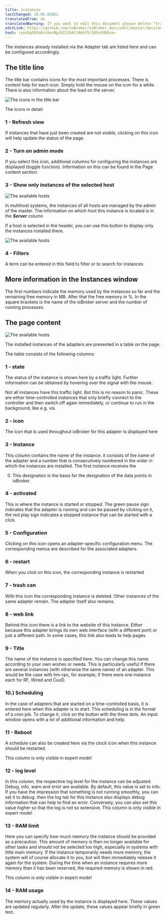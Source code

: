 ```yaml
---
title: instances
lastChanged: 10.05.02021
translatedFrom: de
translatedWarning: If you want to edit this document please delete "translatedFrom" field, elsewise this document will be translated automatically again
editLink: https://github.com/ioBroker/ioBroker.docs/edit/master/docs/en/admin/instances.md
hash: ryoo5q50Xq8cxSezNgJU212bACYAHiFSrZdXotHE6us=
---
```

The instances already installed via the Adapter tab are listed here and can be configured accordingly.

## The title line
The title bar contains icons for the most important processes. There is context help for each icon. Simply hold the mouse on the icon for a while. There is also information about the load on the server.

![The icons in the title bar](../../de/admin/media/ADMIN_Instanzen_numbers.png)

The icons in detail:

### 1 - Refresh view
If instances that have just been created are not visible, clicking on this icon will help update the status of the page.

### 2 - Turn on admin mode
If you select this icon, additional columns for configuring the instances are displayed (toggle function). Information on this can be found in the Page content section.

### 3 - Show only instances of the selected host
![The available hosts](../../de/admin/media/ADMIN_Instanzen_hosts.png)

In multihost systems, the instances of all hosts are managed by the admin of the master. The information on which host this instance is located is in the ***Server*** column

If a host is selected in the header, you can use this button to display only the instances installed there.

![The available hosts](../../de/admin/media/ADMIN_Instanzen_hosts.png)

### 4 - Filters
A term can be entered in this field to filter or to search for instances

## More information in the Instances window
The first numbers indicate the memory used by the instances so far and the remaining free memory in MB. After that the free memory in %. In the square brackets is the name of the ioBroker server and the number of running processes.

## The page content
![The available hosts](../../de/admin/media/ADMIN_Instanzen_numbers02.png)

The installed instances of the adapters are presented in a table on the page.

The table consists of the following columns:

### 1 - state
The status of the instance is shown here by a traffic light. Further information can be obtained by hovering over the signal with the mouse.

Not all instances have this traffic light. But this is no reason to panic. These are either time-controlled instances that only briefly connect to the controller and then switch off again immediately, or continue to run in the background, like e.g. vis.

### 2 - icon
The icon that is used throughout ioBroker for this adapter is displayed here

### 3 - Instance
This column contains the name of the instance. it consists of the name of the adapter and a number that is consecutively numbered in the order in which the instances are installed. The first instance receives the

0. This designation is the basis for the designation of the data points in ioBroker.

### 4 - activated
This is where the instance is started or stopped. The green pause sign indicates that the adapter is running and can be paused by clicking on it, the red play sign indicates a stopped instance that can be started with a click.

### 5 - Configuration
Clicking on this icon opens an adapter-specific configuration menu. The corresponding menus are described for the associated adapters.

### 6 - restart
When you click on this icon, the corresponding instance is restarted

### 7 - trash can
With this icon the corresponding instance is deleted. Other instances of the same adapter remain. The adapter itself also remains.

### 8 - web link
Behind this icon there is a link to the website of this instance. Either because this adapter brings its own web interface (with a different port) or just a different path. In some cases, this link also leads to help pages.

### 9 - Title
The name of the instance is specified here. You can change this name according to your own wishes or needs. This is particularly useful if there are several instances (with otherwise the same name) of an adapter. This would be the case with hm-rpc, for example, if there were one instance each for RF, Wired and CuxD.

### 10.) Scheduling
In the case of adapters that are started on a time-controlled basis, it is entered here when this adapter is to start. This scheduling is in the format of a cron job. To change it, click on the button with the three dots. An input window opens with a lot of additional information and help.

### 11 - Reboot
A schedule can also be created here via the clock icon when this instance should be restarted.

This column is only visible in expert mode!

### 12 - log level
In this column, the respective log level for the instance can be adjusted. Debug, info, warn and error are available. By default, this value is set to info. If you have the impression that something is not running smoothly, you can set it to debug. then the log tab for this instance also displays debug information that can help to find an error. Conversely, you can also set this value higher so that the log is not so extensive.
This column is only visible in expert mode!

### 13 - RAM limit
Here you can specify how much memory the instance should be provided as a precaution. This amount of memory is then no longer available for other tasks and should not be selected too high, especially in systems with little main memory. If the instance temporarily needs more memory, the system will of course allocate it to you, but will then immediately release it again for the system. During the time when an instance requires more memory than it has been reserved, the required memory is shown in red.

This column is only visible in expert mode!

### 14 - RAM usage
The memory actually used by the instance is displayed here. These values are updated regularly. After the update, these values appear briefly in green text.